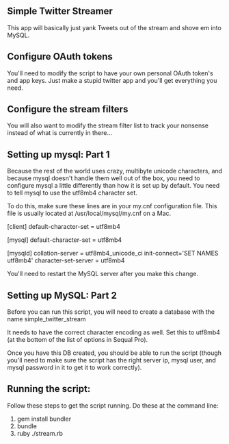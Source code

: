 Simple Twitter Streamer
-----------------------

This app will basically just yank Tweets out of the stream and shove em into MySQL.


Configure OAuth tokens
----------------------

You'll need to modify the script to have your own personal OAuth token's and app keys. Just make a stupid twitter app and you'll get everything you need.

Configure the stream filters
----------------------------

You will also want to modify the stream filter list to track your nonsense instead of what is currently in there...


Setting up mysql: Part 1
----------------

Because the rest of the world uses crazy, multibyte unicode characters, and because mysql doesn't handle them well out of the box, you need to configure mysql a little differently than how it is set up by default. You need to tell mysql to use the utf8mb4 character set.

To do this, make sure these lines are in your my.cnf configuration file. This file is usually located at /usr/local/mysql/my.cnf on a Mac.

[client]
default-character-set = utf8mb4

[mysql]
default-character-set = utf8mb4

[mysqld]
collation-server = utf8mb4_unicode_ci
init-connect='SET NAMES utf8mb4'
character-set-server = utf8mb4

You'll need to restart the MySQL server after you make this change.

Setting up MySQL: Part 2
------------------------

Before you can run this script, you will need to create a database with the name simple_twitter_stream

It needs to have the correct character encoding as well. Set this to utf8mb4 (at the bottom of the list of options in Sequal Pro).

Once you have this DB created, you should be able to run the script (though you'll need to make sure the script has the right server ip, mysql user, and mysql password in it to get it to work correctly).


Running the script:
-------------------

Follow these steps to get the script running. Do these at the command line:

1. gem install bundler
2. bundle
3. ruby ./stream.rb
